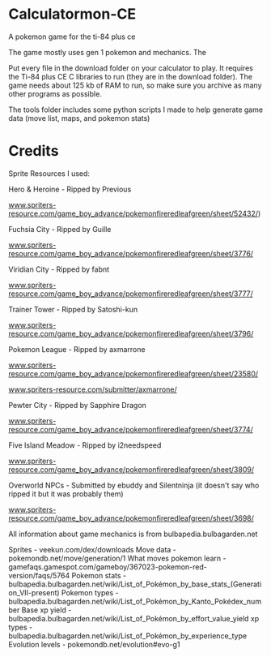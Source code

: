 # Calculatormon-CE
A pokemon game for the ti-84 plus ce

The game mostly uses gen 1 pokemon and mechanics. The 


Put every file in the download folder on your calculator to play. It requires the Ti-84 plus CE C libraries to run (they are in the download folder). The game needs about 125 kb of RAM to run, so make sure you archive as many other programs as possible.


The tools folder includes some python scripts I made to help generate game data (move list, maps, and pokemon stats)




# Credits



Sprite Resources I used:

Hero & Heroine - Ripped by Previous

www.spriters-resource.com/game_boy_advance/pokemonfireredleafgreen/sheet/52432/)


Fuchsia City - Ripped by Guille

www.spriters-resource.com/game_boy_advance/pokemonfireredleafgreen/sheet/3776/

Viridian City - Ripped by fabnt

www.spriters-resource.com/game_boy_advance/pokemonfireredleafgreen/sheet/3777/

Trainer Tower - Ripped by Satoshi-kun

www.spriters-resource.com/game_boy_advance/pokemonfireredleafgreen/sheet/3796/

Pokemon League - Ripped by axmarrone

www.spriters-resource.com/game_boy_advance/pokemonfireredleafgreen/sheet/23580/

www.spriters-resource.com/submitter/axmarrone/

Pewter City - Ripped by Sapphire Dragon

www.spriters-resource.com/game_boy_advance/pokemonfireredleafgreen/sheet/3774/

Five Island Meadow - Ripped by i2needspeed

www.spriters-resource.com/game_boy_advance/pokemonfireredleafgreen/sheet/3809/

Overworld NPCs - Submitted by ebuddy and Silentninja (it doesn't say who ripped it but it was probably them)

www.spriters-resource.com/game_boy_advance/pokemonfireredleafgreen/sheet/3698/


  
All information about game mechanics is from bulbapedia.bulbagarden.net

Sprites - veekun.com/dex/downloads
Move data - pokemondb.net/move/generation/1
What moves pokemon learn - gamefaqs.gamespot.com/gameboy/367023-pokemon-red-version/faqs/5764
Pokemon stats - bulbapedia.bulbagarden.net/wiki/List_of_Pokémon_by_base_stats_(Generation_VII-present)
Pokemon types - bulbapedia.bulbagarden.net/wiki/List_of_Pokémon_by_Kanto_Pokédex_number
Base xp yield - bulbapedia.bulbagarden.net/wiki/List_of_Pokémon_by_effort_value_yield
xp types - bulbapedia.bulbagarden.net/wiki/List_of_Pokémon_by_experience_type
Evolution levels - pokemondb.net/evolution#evo-g1
